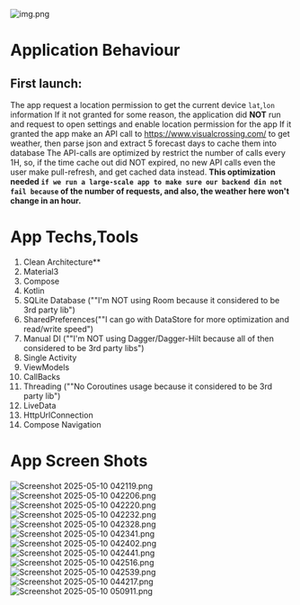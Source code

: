 ![img.png](images/img.png)

# Application Behaviour
## First launch:
The app request a location permission to get the current device `lat`,`lon` information
If it not granted for some reason, the application did **NOT** run and request to open settings and enable location permission for the app
If it granted the app make an API call to https://www.visualcrossing.com/ to get weather, then parse json and extract 5 forecast days to cache them into database
The API-calls are optimized by restrict the number of calls every 1H, so, if the time cache out did NOT expired, no new API calls even the user make pull-refresh, and get cached data instead.
**This optimization needed `if we run a large-scale app to make sure our backend din not fail because` of the number of requests, and also, the weather here won't change in an hour.**

# App Techs,Tools
<ol>
<li>Clean Architecture**</li>
<li>Material3</li>
<li>Compose</li>
<li>Kotlin</li>
<li>SQLite Database (""I'm NOT using Room because it considered to be 3rd party lib")</li>
<li>SharedPreferences(""I can go with DataStore for more optimization and read/write speed")</li>
<li>Manual DI (""I'm NOT using Dagger/Dagger-Hilt because all of then considered to be 3rd party libs")</li>
<li>Single Activity</li>
<li>ViewModels</li>
<li>CallBacks</li>
<li>Threading (""No Coroutines usage because it considered to be 3rd party lib")</li>
<li>LiveData</li>
<li>HttpUrlConnection</li>
<li>Compose Navigation</li>
</ol>

# App Screen Shots
![Screenshot 2025-05-10 042119.png](images/Screenshot%202025-05-10%20042119.png)
![Screenshot 2025-05-10 042206.png](images/Screenshot%202025-05-10%20042206.png)
![Screenshot 2025-05-10 042220.png](images/Screenshot%202025-05-10%20042220.png)
![Screenshot 2025-05-10 042232.png](images/Screenshot%202025-05-10%20042232.png)
![Screenshot 2025-05-10 042328.png](images/Screenshot%202025-05-10%20042328.png)
![Screenshot 2025-05-10 042341.png](images/Screenshot%202025-05-10%20042341.png)
![Screenshot 2025-05-10 042402.png](images/Screenshot%202025-05-10%20042402.png)
![Screenshot 2025-05-10 042441.png](images/Screenshot%202025-05-10%20042441.png)
![Screenshot 2025-05-10 042516.png](images/Screenshot%202025-05-10%20042516.png)
![Screenshot 2025-05-10 042539.png](images/Screenshot%202025-05-10%20042539.png)
![Screenshot 2025-05-10 044217.png](images/Screenshot%202025-05-10%20044217.png)
![Screenshot 2025-05-10 050911.png](images/Screenshot%202025-05-10%20050911.png)